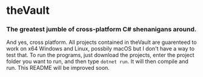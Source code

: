 # theVault
### The greatest jumble of cross-platform C# shenanigans around.
And yes, cross platform. All projects contained in theVault are guarenteed to work on x64 Windows and Linux, possbily macOS but I don't have a way to test that.
To run the programs, just download the projects, enter the project folder you want to run, and then type `dotnet run`. It will then compile and run.
This README will be improved soon.
